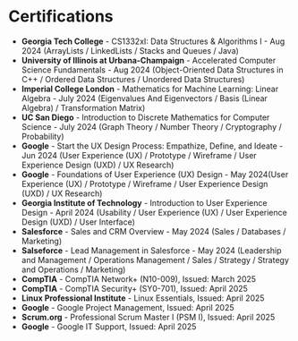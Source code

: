 # Certifications

<ul>
  <li><b>Georgia Tech College</b> - CS1332xI: Data Structures & Algorithms I - Aug 2024 (ArrayLists / LinkedLists / Stacks and Queues / Java)</li>
  <li><b>University of Illinois at Urbana-Champaign</b> - Accelerated Computer Science Fundamentals - Aug 2024 (Object-Oriented Data Structures in C++ / Ordered Data Structures / Unordered Data Structures)</li>
  <li><b>Imperial College London</b> - Mathematics for Machine Learning: Linear Algebra - July 2024 (Eigenvalues And Eigenvectors / Basis (Linear Algebra) / Transformation Matrix)</li>
  <li><b>UC San Diego</b> - Introduction to Discrete Mathematics for Computer Science - July 2024 (Graph Theory / Number Theory / Cryptography / Probability)</li>
  <li><b>Google</b> - Start the UX Design Process: Empathize, Define, and Ideate - Jun 2024 (User Experience (UX) / Prototype / Wireframe / User Experience Design (UXD) / UX Research)</li>
  <li><b>Google</b> - Foundations of User Experience (UX) Design - May 2024(User Experience (UX) / Prototype / Wireframe / User Experience Design (UXD) / UX Research)</li>
  <li><b>Georgia Institute of Technology</b> - Introduction to User Experience Design - April 2024 (Usability / User Experience (UX) / User Experience Design (UXD) / User Interface)</li>
  <li><b>Salesforce</b> - Sales and CRM Overview - May 2024 (Sales / Databases / Marketing)</li>
  <li><b>Salseforce</b> - Lead Management in Salesforce - May 2024 (Leadership and Management / Operations Management / Sales / Strategy / Strategy and Operations / Marketing)</li>
  <li><b>CompTIA</b> - CompTIA Network+ (N10-009), Issued: March 2025</li>
  <li><b>CompTIA</b> - CompTIA Security+ (SY0-701), Issued: April 2025</li>
  <li><b>Linux Professional Institute</b> - Linux Essentials, Issued: April 2025</li>
  <li><b>Google</b> - Google Project Management, Issued: April 2025</li>
  <li><b>Scrum.org</b> - Professional Scrum Master I (PSM I), Issued: April 2025</li>
  <li><b>Google</b> - Google IT Support, Issued: April 2025</li>
</ul>
